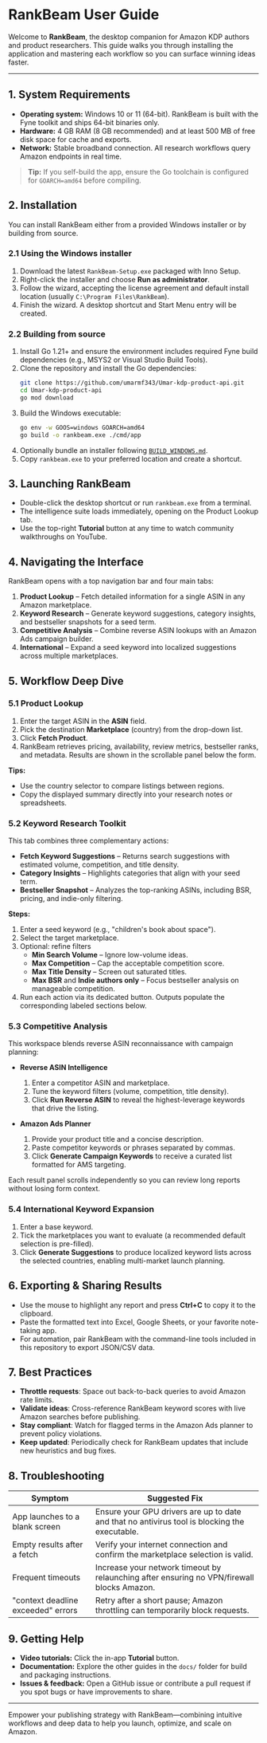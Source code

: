 # RankBeam User Guide

Welcome to **RankBeam**, the desktop companion for Amazon KDP authors and product researchers. This guide walks you through installing the application and mastering each workflow so you can surface winning ideas faster.

---

## 1. System Requirements

- **Operating system:** Windows 10 or 11 (64-bit). RankBeam is built with the Fyne toolkit and ships 64-bit binaries only.
- **Hardware:** 4 GB RAM (8 GB recommended) and at least 500 MB of free disk space for cache and exports.
- **Network:** Stable broadband connection. All research workflows query Amazon endpoints in real time.

> **Tip:** If you self-build the app, ensure the Go toolchain is configured for `GOARCH=amd64` before compiling.

## 2. Installation

You can install RankBeam either from a provided Windows installer or by building from source.

### 2.1 Using the Windows installer

1. Download the latest `RankBeam-Setup.exe` packaged with Inno Setup.
2. Right-click the installer and choose **Run as administrator**.
3. Follow the wizard, accepting the license agreement and default install location (usually `C:\Program Files\RankBeam`).
4. Finish the wizard. A desktop shortcut and Start Menu entry will be created.

### 2.2 Building from source

1. Install Go 1.21+ and ensure the environment includes required Fyne build dependencies (e.g., MSYS2 or Visual Studio Build Tools).
2. Clone the repository and install the Go dependencies:
   ```bash
   git clone https://github.com/umarmf343/Umar-kdp-product-api.git
   cd Umar-kdp-product-api
   go mod download
   ```
3. Build the Windows executable:
   ```bash
   go env -w GOOS=windows GOARCH=amd64
   go build -o rankbeam.exe ./cmd/app
   ```
4. Optionally bundle an installer following [`BUILD_WINDOWS.md`](./BUILD_WINDOWS.md).
5. Copy `rankbeam.exe` to your preferred location and create a shortcut.

## 3. Launching RankBeam

- Double-click the desktop shortcut or run `rankbeam.exe` from a terminal.
- The intelligence suite loads immediately, opening on the Product Lookup tab.
- Use the top-right **Tutorial** button at any time to watch community walkthroughs on YouTube.

## 4. Navigating the Interface

RankBeam opens with a top navigation bar and four main tabs:

1. **Product Lookup** – Fetch detailed information for a single ASIN in any Amazon marketplace.
2. **Keyword Research** – Generate keyword suggestions, category insights, and bestseller snapshots for a seed term.
3. **Competitive Analysis** – Combine reverse ASIN lookups with an Amazon Ads campaign builder.
4. **International** – Expand a seed keyword into localized suggestions across multiple marketplaces.

## 5. Workflow Deep Dive

### 5.1 Product Lookup

1. Enter the target ASIN in the **ASIN** field.
2. Pick the destination **Marketplace** (country) from the drop-down list.
3. Click **Fetch Product**.
4. RankBeam retrieves pricing, availability, review metrics, bestseller ranks, and metadata. Results are shown in the scrollable panel below the form.

**Tips:**
- Use the country selector to compare listings between regions.
- Copy the displayed summary directly into your research notes or spreadsheets.

### 5.2 Keyword Research Toolkit

This tab combines three complementary actions:

- **Fetch Keyword Suggestions** – Returns search suggestions with estimated volume, competition, and title density.
- **Category Insights** – Highlights categories that align with your seed term.
- **Bestseller Snapshot** – Analyzes the top-ranking ASINs, including BSR, pricing, and indie-only filtering.

**Steps:**
1. Enter a seed keyword (e.g., "children's book about space").
2. Select the target marketplace.
3. Optional: refine filters
   - **Min Search Volume** – Ignore low-volume ideas.
   - **Max Competition** – Cap the acceptable competition score.
   - **Max Title Density** – Screen out saturated titles.
   - **Max BSR** and **Indie authors only** – Focus bestseller analysis on manageable competition.
4. Run each action via its dedicated button. Outputs populate the corresponding labeled sections below.

### 5.3 Competitive Analysis

This workspace blends reverse ASIN reconnaissance with campaign planning:

- **Reverse ASIN Intelligence**
  1. Enter a competitor ASIN and marketplace.
  2. Tune the keyword filters (volume, competition, title density).
  3. Click **Run Reverse ASIN** to reveal the highest-leverage keywords that drive the listing.

- **Amazon Ads Planner**
  1. Provide your product title and a concise description.
  2. Paste competitor keywords or phrases separated by commas.
  3. Click **Generate Campaign Keywords** to receive a curated list formatted for AMS targeting.

Each result panel scrolls independently so you can review long reports without losing form context.

### 5.4 International Keyword Expansion

1. Enter a base keyword.
2. Tick the marketplaces you want to evaluate (a recommended default selection is pre-filled).
3. Click **Generate Suggestions** to produce localized keyword lists across the selected countries, enabling multi-market launch planning.

## 6. Exporting & Sharing Results

- Use the mouse to highlight any report and press **Ctrl+C** to copy it to the clipboard.
- Paste the formatted text into Excel, Google Sheets, or your favorite note-taking app.
- For automation, pair RankBeam with the command-line tools included in this repository to export JSON/CSV data.

## 7. Best Practices

- **Throttle requests**: Space out back-to-back queries to avoid Amazon rate limits.
- **Validate ideas**: Cross-reference RankBeam keyword scores with live Amazon searches before publishing.
- **Stay compliant**: Watch for flagged terms in the Amazon Ads planner to prevent policy violations.
- **Keep updated**: Periodically check for RankBeam updates that include new heuristics and bug fixes.

## 8. Troubleshooting

| Symptom | Suggested Fix |
| --- | --- |
| App launches to a blank screen | Ensure your GPU drivers are up to date and that no antivirus tool is blocking the executable. |
| Empty results after a fetch | Verify your internet connection and confirm the marketplace selection is valid. |
| Frequent timeouts | Increase your network timeout by relaunching after ensuring no VPN/firewall blocks Amazon. |
| "context deadline exceeded" errors | Retry after a short pause; Amazon throttling can temporarily block requests. |

## 9. Getting Help

- **Video tutorials:** Click the in-app **Tutorial** button.
- **Documentation:** Explore the other guides in the `docs/` folder for build and packaging instructions.
- **Issues & feedback:** Open a GitHub issue or contribute a pull request if you spot bugs or have improvements to share.

---

Empower your publishing strategy with RankBeam—combining intuitive workflows and deep data to help you launch, optimize, and scale on Amazon.
